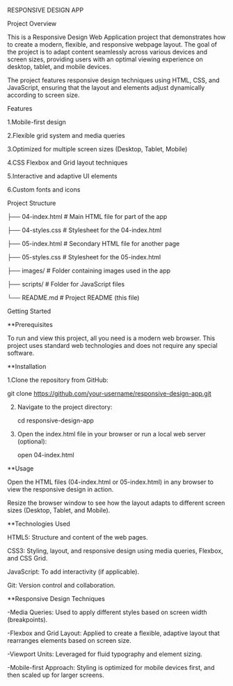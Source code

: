 RESPONSIVE DESIGN APP


Project Overview

This is a Responsive Design Web Application project that demonstrates how to create a modern, flexible, and responsive webpage layout. The goal of the project is to adapt content seamlessly across various devices and screen sizes, providing users with an optimal viewing experience on desktop, tablet, and mobile devices.


The project features responsive design techniques using HTML, CSS, and JavaScript, ensuring that the layout and elements adjust dynamically according to screen size.

Features

1.Mobile-first design

2.Flexible grid system and media queries

3.Optimized for multiple screen sizes (Desktop, Tablet, Mobile)

4.CSS Flexbox and Grid layout techniques

5.Interactive and adaptive UI elements

6.Custom fonts and icons

Project Structure

├── 04-index.html          # Main HTML file for part of the app

├── 04-styles.css          # Stylesheet for the 04-index.html

├── 05-index.html          # Secondary HTML file for another page

├── 05-styles.css          # Stylesheet for the 05-index.html

├── images/                # Folder containing images used in the app

├── scripts/               # Folder for JavaScript files

└── README.md              # Project README (this file)

Getting Started

**Prerequisites

To run and view this project, all you need is a modern web browser. This project uses standard web technologies and does not require any special software.

**Installation

1.Clone the repository from GitHub:

git clone https://github.com/your-username/responsive-design-app.git

2. Navigate to the project directory:
   
   cd responsive-design-app

4. Open the index.html file in your browser or run a local web server (optional):
   
   open 04-index.html

**Usage


Open the HTML files (04-index.html or 05-index.html) in any browser to view the responsive design in action.

Resize the browser window to see how the layout adapts to different screen sizes (Desktop, Tablet, and Mobile).

**Technologies Used


HTML5: Structure and content of the web pages.

CSS3: Styling, layout, and responsive design using media queries, Flexbox, and CSS Grid.

JavaScript: To add interactivity (if applicable).

Git: Version control and collaboration.

**Responsive Design Techniques


-Media Queries: Used to apply different styles based on screen width (breakpoints).


-Flexbox and Grid Layout: Applied to create a flexible, adaptive layout that rearranges 
 elements based on screen size.


-Viewport Units: Leveraged for fluid typography and element sizing.


-Mobile-first Approach: Styling is optimized for mobile devices first, and then scaled up for 
 larger screens.
